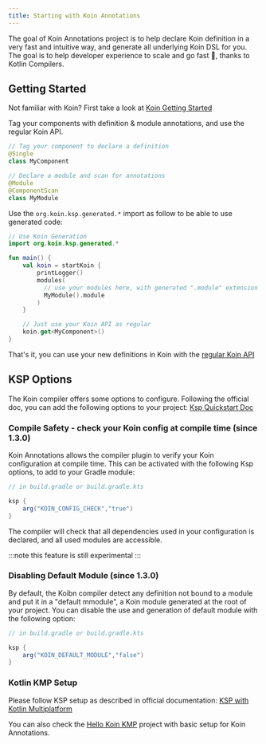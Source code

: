 ```yaml
---
title: Starting with Koin Annotations
---
```


The goal of Koin Annotations project is to help declare Koin definition in a very fast and intuitive way, and generate all underlying Koin DSL for you. The goal is to help developer experience to scale and go fast 🚀, thanks to Kotlin Compilers.

## Getting Started

Not familiar with Koin? First take a look at [Koin Getting Started](https://insert-koin.io/docs/quickstart/kotlin)

Tag your components with definition & module annotations, and use the regular Koin API.

```kotlin
// Tag your component to declare a definition
@Single
class MyComponent
```

```kotlin
// Declare a module and scan for annotations
@Module
@ComponentScan
class MyModule
```

Use the `org.koin.ksp.generated.*` import as follow to be able to use generated code:

```kotlin
// Use Koin Generation
import org.koin.ksp.generated.*

fun main() {
    val koin = startKoin {
        printLogger()
        modules(
          // use your modules here, with generated ".module" extension on Module classes
          MyModule().module
        )
    }

    // Just use your Koin API as regular
    koin.get<MyComponent>()
}
```

That's it, you can use your new definitions in Koin with the [regular Koin API](https://insert-koin.io/docs/reference/introduction)

## KSP Options

The Koin compiler offers some options to configure. Following the official doc, you can add the following options to your project: [Ksp Quickstart Doc](https://kotlinlang.org/docs/ksp-quickstart.html#pass-options-to-processors)

### Compile Safety - check your Koin config at compile time (since 1.3.0)

Koin Annotations allows the compiler plugin to verify your Koin configuration at compile time. This can be activated with the following Ksp options, to add to your Gradle module: 

```groovy
// in build.gradle or build.gradle.kts

ksp {
    arg("KOIN_CONFIG_CHECK","true")
}
```

The compiler will check that all dependencies used in your configuration is declared, and all used modules are accessible.

:::note
  this feature is still experimental
:::

### Disabling Default Module (since 1.3.0) 

By default, the Koibn compiler detect any definition not bound to a module and put it in a "default mmodule", a Koin module generated at the root of your project. You can disable the use and generation of default module with the following option:

```groovy
// in build.gradle or build.gradle.kts

ksp {
    arg("KOIN_DEFAULT_MODULE","false")
}
```

### Kotlin KMP Setup

Please follow KSP setup as described in official documentation: [KSP with Kotlin Multiplatform](https://kotlinlang.org/docs/ksp-multiplatform.html)

You can also check the [Hello Koin KMP](https://github.com/InsertKoinIO/hello-kmp/tree/annotations) project with basic setup for Koin Annotations.
